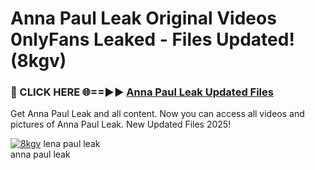 # Anna Paul Leak Original Videos 0nlyFans Leaked - Files Updated! (8kgv)

<h3>🔴 CLICK HERE 🌐==►► <a href="https://tinyurl.com/2wckxsce" rel="nofollow">Anna Paul Leak Updated Files</a></h3>

Get Anna Paul Leak and all content. Now you can access all videos and pictures of Anna Paul Leak. New Updated Files 2025!

[![8kgv](https://i.imgur.com/AFduVYN.gif)](https://tinyurl.com/2wckxsce)
lena paul leak<br>
anna paul leak